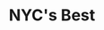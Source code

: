 ---
layout: case
name: nycbest
title: NYC's Best
description: Redefining the pet adoption process
tagline: Redefining the pet adoption process
button: Responsive Web App
backLink: /cases/nonna
nextPage:
  title: Reciplay
  link: /cases/reciplay
banner:
  deliverable: Responsive website
  roles:
    - Concept
    - Research
    - Visuals
    - Interaction
  duration: Dec - Feb 2023
  tool: Adobe XD
overview:
  problem: "Finding our new furry best friend and family member is one of the biggest decisions we make in our lives, yet available pet adoption sites often fail to reflect that reality. Whether you’re experienced or a first-time pet parent, you likely have your own, unique criteria that you’re looking for. Yet, **why is it so difficult to browse pet adoption sites?**"
  examples:
    - description: It often takes multiple clicks, each opening a new tab, to even reach the list of adoptable pets. Aside from the amount of clicks needed, the information is also cluttered and overwhelming to skim.
      image: example1.png
      caption: Layout of existing pet adoption site
      rounded: true
    - description: These sites often only cater to a specific user context– those using a computer–and fail to consider the needs of those accessing from a phone or tablet.
      image: example2.png
  list: true
  solution:
    title: Redesigning the adoption flow
    description:
      - paragraph: These pain points led me to to design a responsive website for a local pet adoption organization. Let’s call it NYC’s Best, a no-kill animal shelter with three locations in New York City. They are dedicated to rescuing, rehabilitating, and finding forever homes for homeless and abandoned cats, dogs, and rabbits.
      - paragraph: “We’d like to help our patrons through the pet-finding process by **providing search options that mirror their own criteria.**”
        quote: true
      - paragraph: To stand out in the market, I aimed to design a user-friendly, responsive website that features **clear navigation** and **an efficient search and adoption process**. Above all, I wanted it to be a positive experience that reflects the *excitement* of starting a new chapter in your life.
research:
  description:
    - I began with secondary research on what criteria potential adopters use to search for a new pet. I learned that the criteria used varies between cat adopters and dog adopters. **Personality and behavior ranked highest for cat adopters**, while **dog adopters prioritized physical characteristics**, such as breed.
    - Of the eight individuals I interviewed, I found that **meeting the pet in person was the ultimate deciding factor**, even for those who had already had their heart set on that specific pet prior to coming to the shelter.
    - "I created two personas based on these findings: **the dog adopter** and **cat adopter**."
  personas:
    - title: The Dog Adopter
      age: 28
      job: Dental hygienist
      image: portrait1.png
      description:
        - Niamh is a dental hygienist at a clinic in Detroit. She’s finally reached a place in her life where she feels more settled, with a stable job and relationship. She’s always wanted to adopt a dog but wanted to wait until she felt ready.
        - Now she’s committed to finding a dog and has a few breeds in mind but the searching process has frustrated her due to unfilterable listings and unclear adoption processes.
    - title: The Cat Adopter
      age: 21
      job: College Senior
      image: portrait2.png
      description:
        - Winston is a senior in college living in Seattle. He didn’t grow up with pets but he’s interested in adopting a cat because he’s heard that cats are better for first-time pet parents.
        - He doesn’t know where to start so he’s looked at multiple animal shelter sites but decided to just go to a shelter in person after seeing the limited filters, vague personality descriptions, and complex adoption processes.
  challenges:
    description: "I reframed the insights from the research as improvement opportunities for the NYC’s Best site:"
    list:
        - "Users want **descriptive filters** that reflect their own criteria."
        - "Users want a **simple adoption process** that saves them time."
  competitive_analysis:
    summary:
        - After gaining an understanding of the user needs and context, I wanted to evaluate how existing animal shelters approached solving these user problems.
        - I selected **two direct competitors** among local animal shelters, along with **two indirect competitors** that offer services for pet owners.
    competitors:
        - competitor1.png
        - competitor2.png
        - competitor3.png
        - competitor4.png
    analysis: 
        - I rated each on aspects like desktop website experience, features, user flow, navigation, brand identity, and descriptiveness. **App or mobile website experience, accessibility, and user flow each received at least two ‘Needs work’ ratings**. Half of the competitors’ sites weren’t optimized for mobile or assistive technologies, preventing key information from being accessible at all. In addition, important information like adoptable cats or service availability was difficult to find on the site itself, involving multiple clicks and scrolling, or hidden until registration.
  insight: "**Users need a fully responsive, assistive-technology friendly site with easy access to key information.**"
ideation:
  summary: Using **How Might We questions**, I brainstormed different approaches to rethinking the pet adoption flow.
  title: "How might we..."
  tables: 
    - title: Amp up the good?
      image: ideation_figure1.png
      list: 
        - Quiz to be matched with pets
        - Pet spotlights for those at shelter longest
        - Online scheduling to meet
        - Dating-app-like pet profiles
    - title: Change the status quo?
      image: ideation_figure2.png
      list: 
        - 1-2-3 steps adoption process
        - Choose filters on homepage that matter most to you
        - Randomize results/profiles
        - Foster for a night
    - title: Break the POV into pieces?
      image: ideation_figure3.png
      list: 
        - Digestible pet profiles (map w/ shelter location)
        - Standardized profile sections
        - Share profile with shelter to be matched
        - Processing status on pet profile
  after:
    - description: "I then sketched out eight of these ideas using the **Crazy Eights exercise** to visualize how they would work:"
    - image: ideation_after1.png
      description: Next, I sketched out four different iterations of the homepage, with a focus on avoiding a text-heavy screen for a quicker browsing experience. I also added some of my ideas from the above exercises, like **pet profile spotlights** and a **1-2-3 step adoption process**.
    - image: ideation_after2.png
      description: For the refined version (on the right), I prioritized a **quick and easy way to search pet profiles** using filters like location and pet type to help users save time.
sitemap:
  - summary: "**Difficulty with website navigation** was a primary pain point for users, so I aimed to make the information architecture **simple and intuitive**. I created the sitemap with the common structure used by existing animal shelters in mind."
    image: sitemap.png
wireframes:
  - summary: The first iteration of wireframes included features generated during the ideation exercises–**a search bar, 3-step breakdown of the adoption process, pet spotlights**. I included multiple ways to enter the adoption flow on the homepage through search, pet categories, and the top navigation bar.
    image: wireframe.png
  - image: wireframe1.png
  - summary: "For the second iteration, I switched up the layout to make each section more **visually engaging, digestible, and concise**. I prioritized keeping pet spotlights above the fold because they feature the top criteria for both cat and dog adopters: personality and physical characteristics. I also got rid of the profile carousels categorized by personality in favor of displaying all profiles, supplemented by descriptive filters, to serve the needs of both cat and dog adopters."
    image: wireframe2.png
testing:
  notes:
    - I conducted an **unmoderated usability study** with five participants to evaluate the low-fidelity prototype and **discover what specific challenges users face in the navigation and pet adoption process**.
    - Three of the five participants were current cat or dog parents, while the remaining two didn’t have pets but had previously considered the possibility of adopting.
  image: test.gif
  linear: true
  tests:
    - View adoptable pet profiles.
    - Select a cat profile.
    - Apply to adopt the cat.
    - Schedule an appointment to meet them.
solution:
  images: 
    - image: design.png
      shadow: true
    - image: design2.png
      shadow: true
  examples:
    - title: User Flow
      before: The usability study uncovered some aspects of the user flow that weren’t as intuitive as I had imagined. Firstly, the low-fidelity prototype featured an overlay previewing the profile for quick browsing, but users expressed confusion about not being directly taken to the profile from the listings page. Secondly, users were confused about whether to fill out the adoption application or schedule the Meet-and-Greet first.
      images:
        - row:
          - image: solution1.png
            caption: Final design
      after: To address these user needs, I eliminated the unnecessary elements to make the user flow more streamlined and straightforward. I reordered the adoption process based on feedback that users would like to meet the pet before investing time in the adoption application. I then highlighted the two actions that a user may want to take at the top of the profile, and featured hyperlinks under the adoption process breakdown as well.
    - title: Adoption Application
      before: The overall feedback about the adoption application was that it was too long and involved too much scrolling. Users pointed out that there should be a way to select whether certain sections were applicable or not because it lengthened the application considerably.
      images:
        - row:
          - image: solution2.gif
            caption: Final design
      after: In addition to adding conditional questions that either skip or unfurl additional questions, I considered how to make the application more engaging. After cutting out the non-essential questions, I played with the color scheme and size of the response boxes to make the overall application more digestible and skimmable. For my final designs, I also added a progress bar with textual and visual cues to discourage drop-off.
prototype:
  image: prototype.gif
takeaways:
  summary: This was my second portfolio project in the Google UX Design certificate program, as well as my first experience designing with Adobe XD. Designing for bigger screen sizes for the first time felt very daunting initially, but I learned to appreciate the blank real estate and the value of white space.
  lessons:
    - lesson: Research
      learning: I learned the importance of backing my designs with data from my research and the usability study. I felt a bit stuck when I first designed the application flow so the feedback from the usability study was essential in informing my approach for the next iteration of designs.
    - lesson: Design Sprint
      learning: I learned that defining what is and isn’t within the project scope is an essential aspect of designing under time constraints. Unlike the first portfolio project for the Google UX Design course, multiple steps of the design process were outlined in a week’s work. This structure gave me some experience tackling weekly design sprints.
  next_steps:
    - Conduct a third usability study to evaluate whether the pain points users experienced have been effectively addressed
    - Conduct more user research to determine any new areas of need, such as customer reviews and pickup/delivery feedback
---